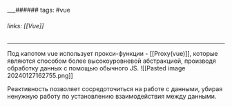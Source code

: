 
___###### tags: #vue
###### links: [[Vue]]
___
Под капотом vue использует прокси-функции - [[Proxy(vue)]], которые являются способом более высокоуровневой абстракцией, производя обработку данных с помощью обычного JS.
![[Pasted image 20240127162755.png]]

Реактивность позволяет сосредоточиться на работе с данными, убирая ненужную работу по установлению взаимодействия между данными.